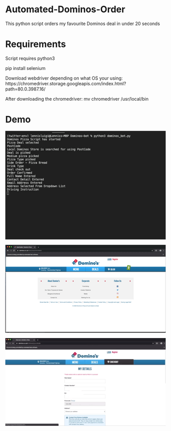 # Automated-Dominos-Order
This python script orders my favourite Dominos deal in under 20 seconds 

# Requirements 
<p>Script requires python3</p>
<p>pip install selenium</p>
<p>Download webdriver depending on what OS your using: https://chromedriver.storage.googleapis.com/index.html?path=80.0.3987.16/ </p>
<p>After downloading the chromedriver: mv chromedriver /usr/local/bin</p>

# Demo

<p></p>

![](first.GIF)

![](second.GIF)

![](three.GIF)
